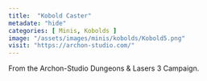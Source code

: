 ```yaml
---
title:  "Kobold Caster"
metadate: "hide"
categories: [ Minis, Kobolds ]
image: "/assets/images/minis/kobolds/Kobold5.png"
visit: "https://archon-studio.com/"
---
```

From the Archon-Studio Dungeons & Lasers 3 Campaign.